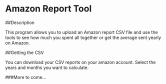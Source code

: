 # Amazon Report Tool

##Description

This program allows you to upload an Amazon report CSV file and use the tools to see how much you
spent all together or get the average sent yearly on Amazon.

##Getting the CSV

You can download your CSV reports on your amazon account. Select the years and 
months you want to calculate.

###More to come...
